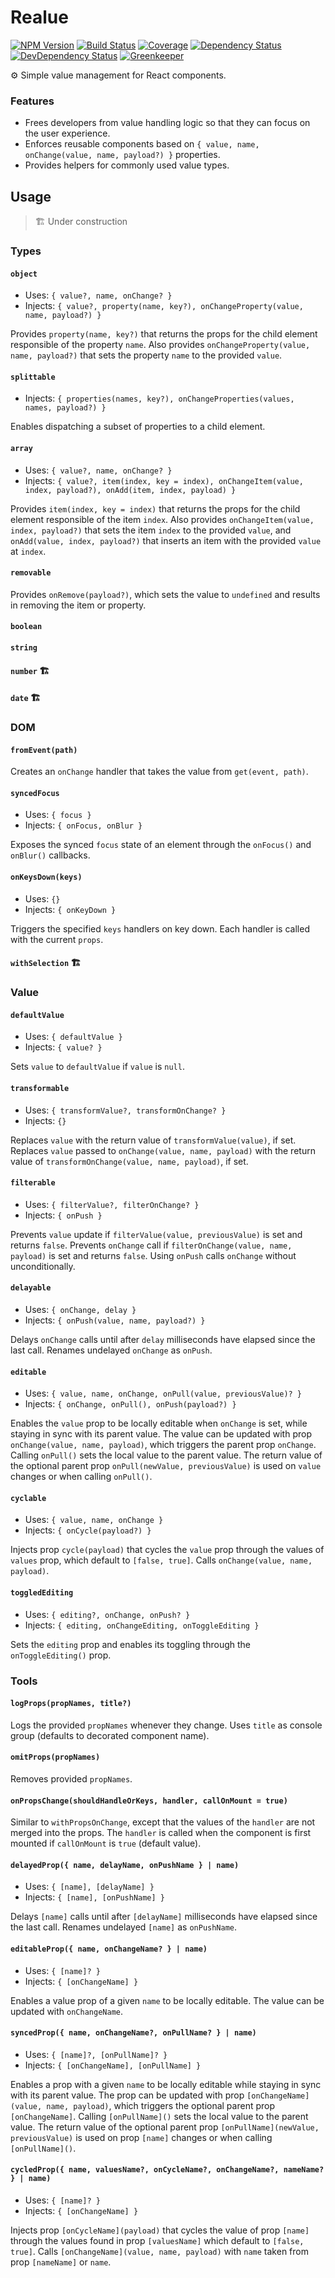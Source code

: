 # Realue

[![NPM Version](https://img.shields.io/npm/v/realue.svg)](https://www.npmjs.org/package/realue)
[![Build Status](https://travis-ci.org/davidbonnet/realue.svg?branch=master)](https://travis-ci.org/davidbonnet/realue)
[![Coverage](https://codecov.io/gh/davidbonnet/realue/branch/master/graph/badge.svg)](https://codecov.io/gh/davidbonnet/realue)
[![Dependency Status](https://david-dm.org/davidbonnet/realue/status.svg)](https://david-dm.org/davidbonnet/realue)
[![DevDependency Status](https://david-dm.org/davidbonnet/realue/dev-status.svg)](https://david-dm.org/davidbonnet/realue?type=dev)
[![Greenkeeper](https://badges.greenkeeper.io/davidbonnet/realue.svg)](https://greenkeeper.io/)

⚙️ Simple value management for React components.

### Features

* Frees developers from value handling logic so that they can focus on the user experience.
* Enforces reusable components based on `{ value, name, onChange(value, name, payload?) }` properties.
* Provides helpers for commonly used value types.

## Usage

> 🏗 Under construction

### Types

#### `object`

* Uses: `{ value?, name, onChange? }`
* Injects: `{ value?, property(name, key?), onChangeProperty(value, name, payload?) }`

Provides `property(name, key?)` that returns the props for the child element responsible of the property `name`.
Also provides `onChangeProperty(value, name, payload?)` that sets the property `name` to the provided `value`.

#### `splittable`

* Injects: `{ properties(names, key?), onChangeProperties(values, names, payload?) }`

Enables dispatching a subset of properties to a child element.

#### `array`

* Uses: `{ value?, name, onChange? }`
* Injects: `{ value?, item(index, key = index), onChangeItem(value, index, payload?), onAdd(item, index, payload) }`

Provides `item(index, key = index)` that returns the props for the child element responsible of the item `index`.
Also provides `onChangeItem(value, index, payload?)` that sets the item `index` to the provided `value`, and `onAdd(value, index, payload?)` that inserts an item with the provided `value` at `index`.

#### `removable`

Provides `onRemove(payload?)`, which sets the value to `undefined` and results in removing the item or property.

#### `boolean`

#### `string`

#### `number` 🏗

#### `date` 🏗

### DOM

#### `fromEvent(path)`

Creates an `onChange` handler that takes the value from `get(event, path)`.

#### `syncedFocus`

* Uses: `{ focus }`
* Injects: `{ onFocus, onBlur }`

Exposes the synced `focus` state of an element through the `onFocus()` and `onBlur()` callbacks.

#### `onKeysDown(keys)`

* Uses: `{}`
* Injects: `{ onKeyDown }`

Triggers the specified `keys` handlers on key down. Each handler is called with the current `props`.

#### `withSelection` 🏗

### Value

#### `defaultValue`

* Uses: `{ defaultValue }`
* Injects: `{ value? }`

Sets `value` to `defaultValue` if `value` is `null`.

#### `transformable`

* Uses: `{ transformValue?, transformOnChange? }`
* Injects: `{}`

Replaces `value` with the return value of `transformValue(value)`, if set.
Replaces `value` passed to `onChange(value, name, payload)` with the return value of `transformOnChange(value, name, payload)`, if set.

#### `filterable`

* Uses: `{ filterValue?, filterOnChange? }`
* Injects: `{ onPush }`

Prevents `value` update if `filterValue(value, previousValue)` is set and returns `false`.
Prevents `onChange` call if `filterOnChange(value, name, payload)` is set and returns `false`. Using `onPush` calls `onChange` without unconditionally.

#### `delayable`

* Uses: `{ onChange, delay }`
* Injects: `{ onPush(value, name, payload?) }`

Delays `onChange` calls until after `delay` milliseconds have elapsed since the last call.
Renames undelayed `onChange` as `onPush`.

#### `editable`

* Uses: `{ value, name, onChange, onPull(value, previousValue)? }`
* Injects: `{ onChange, onPull(), onPush(payload?) }`

Enables the `value` prop to be locally editable when `onChange` is set, while staying in sync with its parent value.
The value can be updated with prop `onChange(value, name, payload)`, which triggers the parent prop `onChange`.
Calling `onPull()` sets the local value to the parent value.
The return value of the optional parent prop `onPull(newValue, previousValue)` is used on `value` changes or when calling `onPull()`.

#### `cyclable`

* Uses: `{ value, name, onChange }`
* Injects: `{ onCycle(payload?) }`

Injects prop `cycle(payload)` that cycles the `value` prop through the values of `values` prop, which default to `[false, true]`. Calls `onChange(value, name, payload)`.

#### `toggledEditing`

* Uses: `{ editing?, onChange, onPush? }`
* Injects: `{ editing, onChangeEditing, onToggleEditing }`

Sets the `editing` prop and enables its toggling through the `onToggleEditing()` prop.

### Tools

#### `logProps(propNames, title?)`

Logs the provided `propNames` whenever they change.
Uses `title` as console group (defaults to decorated component name).

#### `omitProps(propNames)`

Removes provided `propNames`.

#### `onPropsChange(shouldHandleOrKeys, handler, callOnMount = true)`

Similar to `withPropsOnChange`, except that the values of the `handler` are not merged into the props.
The `handler` is called when the component is first mounted if `callOnMount` is `true` (default value).

#### `delayedProp({ name, delayName, onPushName } | name)`

* Uses: `{ [name], [delayName] }`
* Injects: `{ [name], [onPushName] }`

Delays `[name]` calls until after `[delayName]` milliseconds have elapsed since the last call.
Renames undelayed `[name]` as `onPushName`.

#### `editableProp({ name, onChangeName? } | name)`

* Uses: `{ [name]? }`
* Injects: `{ [onChangeName] }`

Enables a value prop of a given `name` to be locally editable.
The value can be updated with `onChangeName`.

#### `syncedProp({ name, onChangeName?, onPullName? } | name)`

* Uses: `{ [name]?, [onPullName]? }`
* Injects: `{ [onChangeName], [onPullName] }`

Enables a prop with a given `name` to be locally editable while staying in sync with its parent value.
The prop can be updated with prop `[onChangeName](value, name, payload)`, which triggers the optional parent prop `[onChangeName]`.
Calling `[onPullName]()` sets the local value to the parent value.
The return value of the optional parent prop `[onPullName](newValue, previousValue)` is used on prop `[name]` changes or when calling `[onPullName]()`.

#### `cycledProp({ name, valuesName?, onCycleName?, onChangeName?, nameName? } | name)`

* Uses: `{ [name]? }`
* Injects: `{ [onChangeName] }`

Injects prop `[onCycleName](payload)` that cycles the value of prop `[name]` through the values found in prop `[valuesName]` which default to `[false, true]`.
Calls `[onChangeName](value, name, payload)` with `name` taken from prop `[nameName]` or `name`.
